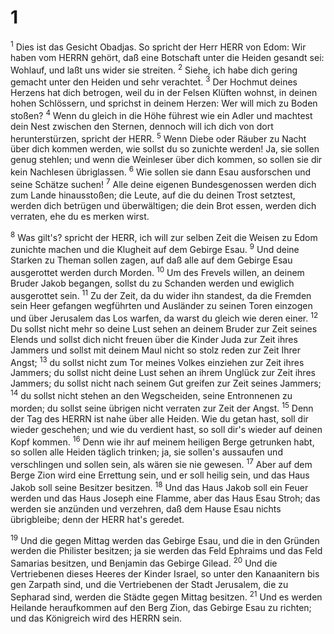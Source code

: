 # 1 
<sup>1</sup> Dies ist das Gesicht Obadjas. So spricht der Herr HERR von Edom: Wir haben vom HERRN gehört, daß eine Botschaft unter die Heiden gesandt sei: Wohlauf, und laßt uns wider sie streiten. <sup>2</sup> Siehe, ich habe dich gering gemacht unter den Heiden und sehr verachtet. <sup>3</sup> Der Hochmut deines Herzens hat dich betrogen, weil du in der Felsen Klüften wohnst, in deinen hohen Schlössern, und sprichst in deinem Herzen: Wer will mich zu Boden stoßen? <sup>4</sup> Wenn du gleich in die Höhe führest wie ein Adler und machtest dein Nest zwischen den Sternen, dennoch will ich dich von dort herunterstürzen, spricht der HERR. <sup>5</sup> Wenn Diebe oder Räuber zu Nacht über dich kommen werden, wie sollst du so zunichte werden! Ja, sie sollen genug stehlen; und wenn die Weinleser über dich kommen, so sollen sie dir kein Nachlesen übriglassen. <sup>6</sup> Wie sollen sie dann Esau ausforschen und seine Schätze suchen! <sup>7</sup> Alle deine eigenen Bundesgenossen werden dich zum Lande hinausstoßen; die Leute, auf die du deinen Trost setztest, werden dich betrügen und überwältigen; die dein Brot essen, werden dich verraten, ehe du es merken wirst. 

<sup>8</sup> Was gilt's? spricht der HERR, ich will zur selben Zeit die Weisen zu Edom zunichte machen und die Klugheit auf dem Gebirge Esau. <sup>9</sup> Und deine Starken zu Theman sollen zagen, auf daß alle auf dem Gebirge Esau ausgerottet werden durch Morden. <sup>10</sup> Um des Frevels willen, an deinem Bruder Jakob begangen, sollst du zu Schanden werden und ewiglich ausgerottet sein. <sup>11</sup> Zu der Zeit, da du wider ihn standest, da die Fremden sein Heer gefangen wegführten und Ausländer zu seinen Toren einzogen und über Jerusalem das Los warfen, da warst du gleich wie deren einer. <sup>12</sup> Du sollst nicht mehr so deine Lust sehen an deinem Bruder zur Zeit seines Elends und sollst dich nicht freuen über die Kinder Juda zur Zeit ihres Jammers und sollst mit deinem Maul nicht so stolz reden zur Zeit Ihrer Angst; <sup>13</sup> du sollst nicht zum Tor meines Volkes einziehen zur Zeit ihres Jammers; du sollst nicht deine Lust sehen an ihrem Unglück zur Zeit ihres Jammers; du sollst nicht nach seinem Gut greifen zur Zeit seines Jammers; <sup>14</sup> du sollst nicht stehen an den Wegscheiden, seine Entronnenen zu morden; du sollst seine übrigen nicht verraten zur Zeit der Angst. <sup>15</sup> Denn der Tag des HERRN ist nahe über alle Heiden. Wie du getan hast, soll dir wieder geschehen; und wie du verdient hast, so soll dir's wieder auf deinen Kopf kommen. <sup>16</sup> Denn wie ihr auf meinem heiligen Berge getrunken habt, so sollen alle Heiden täglich trinken; ja, sie sollen's aussaufen und verschlingen und sollen sein, als wären sie nie gewesen. <sup>17</sup> Aber auf dem Berge Zion wird eine Errettung sein, und er soll heilig sein, und das Haus Jakob soll seine Besitzer besitzen. <sup>18</sup> Und das Haus Jakob soll ein Feuer werden und das Haus Joseph eine Flamme, aber das Haus Esau Stroh; das werden sie anzünden und verzehren, daß dem Hause Esau nichts übrigbleibe; denn der HERR hat's geredet. 

<sup>19</sup> Und die gegen Mittag werden das Gebirge Esau, und die in den Gründen werden die Philister besitzen; ja sie werden das Feld Ephraims und das Feld Samarias besitzen, und Benjamin das Gebirge Gilead. <sup>20</sup> Und die Vertriebenen dieses Heeres der Kinder Israel, so unter den Kanaanitern bis gen Zarpath sind, und die Vertriebenen der Stadt Jerusalem, die zu Sepharad sind, werden die Städte gegen Mittag besitzen. <sup>21</sup> Und es werden Heilande heraufkommen auf den Berg Zion, das Gebirge Esau zu richten; und das Königreich wird des HERRN sein. 